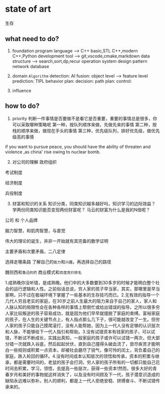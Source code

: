 # state of art

生存
## what need to do?
1. foundation
   program language --> C++ basic,STL C++,modern C++,Python
   development tool --> git,vscode,cmake,markdown
   data structure --> search,sort,dp,recur
   operation system
   design pattern
   network
   database

2. domain
   `Algorithm`
   detection: AI
   fusion: object level --> feature level
   prediction: TIPL
   behavior plan:
   decision:
   path plan:
   control:
   
3. influence

## how to do?
1. priority
判断一件事情是否要做不是看它是否重要，重要的事情总是很多，你可以采取哪种策略呢
第一种，按队列顺序来做，先做先来的事情
第二种，按栈的顺序来做，做现在手头的事情
第三种，优先级队列，排好优先级，做优先级高的事情

if you want to pursue peace, you should have the ability of threaten and violence ,as china' rise owing to nuclear bomb.


2. 对公司的理解
政府组织

考试制度

经济制度

兵役制度

3. 财富和知识的关系
知识分类，同类知识越多越好吗，知识学习的边际效益？
学两份同类知识能否变现两份财富呢？
马云的财富为什么是我的N倍呢？

公司 和 个人品牌

脑力智慧，和肌肉智慧，与直觉

伟大的理论的诞生，并非一开始就有其完备的数学证明

主要矛盾和次要矛盾，二八定律

选择走哪条路 了解自己的`能力`和`兴趣`，再选择自己的路径

魏则西和`鲁迅的药`
商业模式和`百度竞价排名`

1.成熟晚你没听错，是成熟晚。他们中的大多数要到30多岁的时候才能明白整个社会的运行逻辑和人性。之前俗话总说，穷人家的孩子早当家，其实，那哪里是早当家啊，只不过在极端环境下掌握了一些基本的生存技巧而已。2.无有效的指导一个几代人穷且老实的家庭，在30岁之前人生最大的阻力来自于自己的家人，家人和人脉认知的局限性会在各种各样的事情上帮倒忙或给出错误的指导。之所以很多穷人家比较叛逆的孩子容易成功，就是因为他们早早就摆脱了家庭的束缚。富裕家庭的孩子，在人生的关键节点上，有人指点那么几下子，很可能就改变了一生。但穷人家的孩子只能自己摸爬滚打，没有人能帮她，因为上一代人没有足够的认识层次和人脉，不能够给下一代人指引和帮助。3.没有试错资本有钱家的孩子，可以试错，不断试不断成长，实践出真知，一般家庭的孩子或许可以试错一两次，但大部分错一次就跌入谷底，然后起起伏伏，直到自己撞得头破血流了，尝尽疾苦才能明白一些规则或积累一点资本，却被社会磨尽了锐气，像可怜的闰土，背负着自己的家庭，跌入轮回的循环。4.没有时间成本认知层次的领悟和传承，资本的积累与继承，都是需要时间的，老鼠的孩子会打洞，穷人家的孩子所有的一切都只能自己花时间去积累，学习，领悟，去提高一些层次，获得一些资本!然而，很多大好的青春岁月和美好的事物就这样消失了，以及没有时间顾及下一代，孩子潜意识造成的缺陷永远难以弥补。别人的顺利，都是上一代人拒绝安稳、拼搏奋斗、不断试错传承来的。

